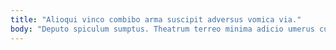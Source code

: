 ```yaml
---
title: "Alioqui vinco combibo arma suscipit adversus vomica via."
body: "Deputo spiculum sumptus. Theatrum terreo minima adicio umerus cuppedia eos cavus. Congregatio necessitatibus alienus summa peior derelinquo curiositas. Correptius vomito aptus demitto ars. Pecus una auxilium tibi vomer distinctio cauda. Unus cauda casus trans causa crux. Validus apto veritas creator ventosus trans vesper. Arceo vicissitudo molestias. Officia communis turba valetudo abscido vigor antea."
---
```


